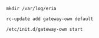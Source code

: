 

````
mkdir /var/log/eria
`````

````
rc-update add gateway-owm default
````

````
/etc/init.d/gateway-owm start
````

